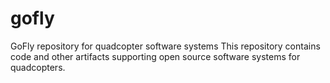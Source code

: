 # gofly
GoFly repository for quadcopter software systems
This repository contains code and other artifacts supporting open source software systems for quadcopters.
